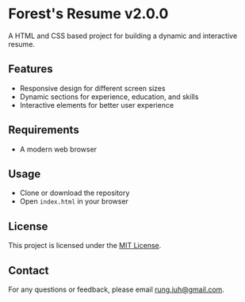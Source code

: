 # Forest's Resume v2.0.0

A HTML and CSS based project for building a dynamic and interactive resume.

## Features

- Responsive design for different screen sizes
- Dynamic sections for experience, education, and skills
- Interactive elements for better user experience

## Requirements

- A modern web browser

## Usage

- Clone or download the repository
- Open `index.html` in your browser

## License

This project is licensed under the [MIT License](https://opensource.org/licenses/MIT).

## Contact

For any questions or feedback, please email [rung.iuh@gmail.com](https://rungtruong.github.io/#contact).
